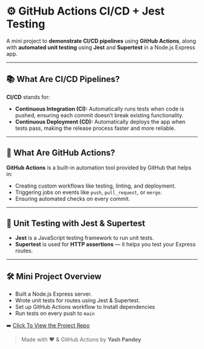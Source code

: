 # ⚙️ GitHub Actions CI/CD + Jest Testing

A mini project to **demonstrate CI/CD pipelines** using **GitHub Actions**, along with **automated unit testing** using **Jest** and **Supertest** in a Node.js Express app.

---

## 📚 What Are CI/CD Pipelines?

**CI/CD** stands for:

- **Continuous Integration (CI):** Automatically runs tests when code is pushed, ensuring each commit doesn’t break existing functionality.
- **Continuous Deployment (CD):** Automatically deploys the app when tests pass, making the release process faster and more reliable.

---

## 🧰 What Are GitHub Actions?

**GitHub Actions** is a built-in automation tool provided by GitHub that helps in:

- Creating custom workflows like testing, linting, and deployment.
- Triggering jobs on events like `push`, `pull_request`, or `merge`.
- Ensuring automated checks on every commit.

---

## 🧪 Unit Testing with Jest & Supertest

- **Jest** is a JavaScript testing framework to run unit tests.
- **Supertest** is used for **HTTP assertions** — it helps you test your Express routes.

---

## 🛠️ Mini Project Overview

- Built a Node.js Express server.
- Wrote unit tests for routes using Jest & Supertest.
- Set up GitHub Actions workflow to Install dependencies
- Run tests on every push to `main`

➡️ [Click To View the Project Repo](https://github.com/YashPandey1405/github-actions-cicd-testing)

> Made with ❤️ & GitHub Actions by **Yash Pandey**
